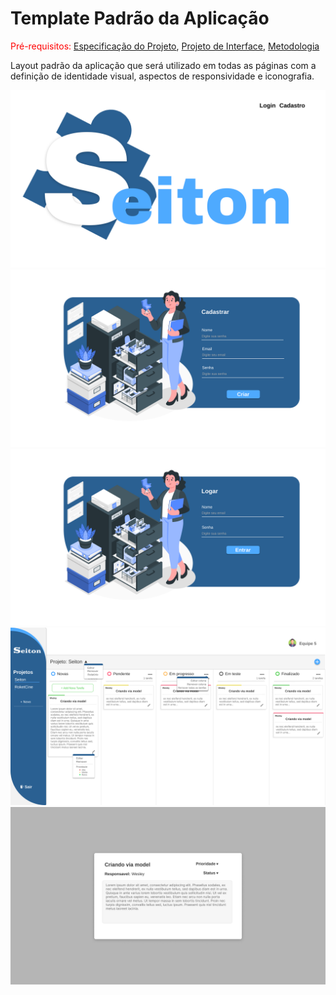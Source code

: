 # Template Padrão da Aplicação

<span style="color:red">Pré-requisitos: <a href="2-Especificação do Projeto.md"> Especificação do Projeto</a></span>, <a href="3-Projeto de Interface.md"> Projeto de Interface</a>, <a href="4-Metodologia.md"> Metodologia</a>

Layout padrão da aplicação que será utilizado em todas as páginas com a definição de identidade visual, aspectos de responsividade e iconografia. <br />

<img src="./img/Index.png">
<img src="./img/Tela_de_cadastro1.png">
<img src="./img/Tela_de_login1.png">
<img src="./img/Tela_principal1.png">
<img src="./img/Modal_da_tarefa1.png">
